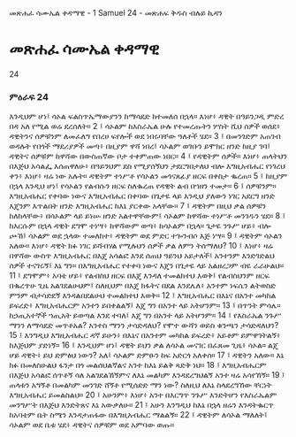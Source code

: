 ﻿
 መጽሐፈ ሳሙኤል ቀዳማዊ - 1 Samuel 24 - መጽሐፍ ቅዱስ ብሉይ ኪዳን
# መጽሐፈ ሳሙኤል ቀዳማዊ
24
### ምዕራፍ 24
እንዲህም ሆነ፤ ሳኦል ፍልስጥኤማውያንን ከማሳደድ ከተመለሰ በኋላ። እነሆ፥ ዳዊት በዓይንጋዲ ምድረ በዳ አለ የሚል ወሬ ደረሰለት።
2 ፤ ሳኦልም ከእስራኤል ሁሉ የተመረጡትን ሦስት ሺህ ሰዎች ወሰደ፥ ዳዊትንና ሰዎቹንም ለመፈለግ የበረሀ ፍየሎች ወደ ነበሩባቸው ዓለቶች ሄደ።
3 ፤ በመንገድም አጠገብ ወዳሉት የበጎች ማደሪያዎች መጣ፥ በዚያም ዋሻ ነበረ፤ ሳኦልም ወገቡን ይሞክር ዘንድ ከዚያ ገባ፤ ዳዊትና ሰዎቹም ከዋሻው በውስጠኛው ቦታ ተቀምጠው ነበር።
4 ፤ የዳዊትም ሰዎች። እነሆ፥ ጠላትህን በእጅህ አሳልፌ እሰጠዋለሁ፥ በዓይንህም ደስ የሚያሰኝህን ታደርግበታለህ ብሎ እግዚአብሔር የነገረህ ቀን፥ እነሆ፥ ዛሬ ነው አሉት። ዳዊትም ተነሥቶ የሳኦልን መጎናጸፊያ ዘርፍ በቀስታ ቈረጠ።
5 ፤ ከዚያም በኋላ እንዲህ ሆነ፤ የሳኦልን የልብሱን ዘርፍ ስለቈረጠ የዳዊት ልብ በኀዘን ተመታ።
6 ፤ ሰዎቹንም። እግዚአብሔር የቀባው ነውና እግዚአብሔር በቀባው በጌታዬ ላይ እንዲህ ያለውን ነገር አደርግ ዘንድ እጄንም እጥልበት ዘንድ እግዚአብሔር ከእኔ ያርቀው አላቸው።
7 ፤ ዳዊትም በዚህ ቃል ሰዎቹን ከለከላቸው፥ በሳኦልም ላይ ይነሡ ዘንድ አልተዋቸውም፤ ሳኦልም ከዋሻው ተነሥቶ መንገዱን ሄደ።
8 ፤ ከእርሱም በኋላ ዳዊት ደግሞ ተነሣ፥ ከዋሻውም ወጣ፥ ከሳኦልም በኋላ። ጌታዬ ንጉሥ ሆይ፥ ብሎ ጮኸ፤ ሳኦልም ወደ ኋላው ተመለከተ፥ ዳዊትም ወደ ምድር ተጐንብሶ እጅ ነሣ።
9 ፤ ዳዊትም ሳኦልን አለው። እነሆ፥ ዳዊት ክፉ ነገር ይሻብሃል የሚሉህን ሰዎች ቃል ለምን ትሰማለህ?
10 ፤ እነሆ፥ ዛሬ በዋሻው ውስጥ እግዚአብሔር በእጄ አሳልፎ እንደ ሰጠህ ዓይንህ አይታለች፤ አንተንም እንድገድልህ ሰዎች ተናገሩኝ፤ እኔ ግን። በእግዚአብሔር የተቀባ ነውና እጄን በጌታዬ ላይ አልዘረጋም ብዬ ራራሁልህ።
11 ፤ ደግሞም፥ አባቴ ሆይ፥ የልብስህ ዘርፍ በእጄ እንዳለ ተመልክተህ እወቅ፤ የልብስህንም ዘርፍ በቈረጥሁ ጊዜ አልገደልሁህም፤ ስለዚህም በእጄ ክፋትና በደል እንደሌለ፥ አንተም ነፍሴን ልትወስድ ምንም ብታሳድደኝ እንዳልበደልሁህ ተመልክተህ እወቅ።
12 ፤ እግዚአብሔር በእኔና በአንተ መካከል ይፍረድ፥ እግዚአብሔርም አንተን ይበቀልልኝ፤ እጄ ግን በአንተ ላይ አትሆንም።
13 ፤ በጥንት ምሳሌ። ከኃጢአተኞች ኀጢአት ይወጣል እንደ ተባለ፤ እጄ ግን በአንተ ላይ አትሆንም።
14 ፤ የእስራኤል ንጉሥ ማንን ለማሳደድ መጥቶአል? አንተስ ማንን ታሳድዳለህ? የሞተ ውሻን ወይስ ቁንጫን ታሳድዳለህን?
15 ፤ እንግዲህ እግዚአብሔር ዳኛ ይሁን፥ በእኔና በአንተም መካከል ይፍረድ፥ አይቶም ይምዋገትልኝ፥ ከእጅህም ያድነኝ።
16 ፤ እንዲህም ሆነ፤ ዳዊት ይህን ቃል ለሳኦል መናገር በፈጸመ ጊዜ፥ ሳኦል። ልጄ ሆይ ዳዊት፥ ይህ ድምፅህ ነውን? አለ፤ ሳኦልም ድምፁን ከፍ አድርጎ አለቀሰ።
17 ፤ ዳዊትን አለው። እኔ ክፉ በመለስሁልህ ፋንታ በጎ መልሰህልኛልና አንተ ከእኔ ይልቅ ጻድቅ ነህ።
18 ፤ እግዚአብሔርም በእጅህ አሳልፎ ሰጥቶኝ ሳለ አልገደልኸኝምና ለእኔ መልካም እንዳደረግህልኝ አንተ ዛሬ አሳየኸኝ።
19 ፤ ጠላቱን አግኝቶ በመልካም መንገድ ሸኝቶ የሚሰድድ ማን ነው? ስለዚህ ለእኔ ስላደረግኸው ቸርነት እግዚአብሔር ይመልስልህ።
20 ፤ አሁንም፥ እነሆ፥ አንተ በእርግጥ ንጉሥ እንድትሆን የእስራኤልም መንግሥት በእጅህ እንድትጸና እኔ አውቃለሁ።
21 ፤ አሁን እንግዲህ ከእኔ በኋላ ዘሬን እንዳትቈርጥ ከአባቴም ቤት ስሜን እንዳታጠፋው በእግዚአብሔር ማልልኝ።
22 ፤ ዳዊትም ለሳኦል ማለለት፤ ሳኦልም ወደ ቤቱ ሄደ፥ ዳዊትና ሰዎቹም ወደ አምባው ወጡ። 
